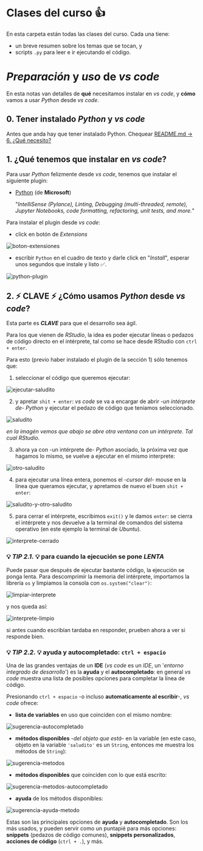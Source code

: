 # Clases del curso 👍
En esta carpeta están todas las clases del curso. Cada una tiene:

- un breve resumen sobre los temas que se tocan, y
- scripts `.py` para leer e ir ejecutando el código.

# ***Preparación*** y ***uso*** de *vs code*
En esta notas van detalles de **qué** necesitamos instalar en *vs code*, y **cómo** vamos a usar *Python* desde *vs code*.

## 0. Tener instalado *Python* y *vs code*
Antes que anda hay que tener instalado Python. Chequear [README.md -> 6. ¿Qué necesito?](../README.md#6-qué-necesito)

## 1. ¿Qué tenemos que instalar en *vs code*?
Para usar *Python* felizmente desde *vs code*, tenemos que instalar el siguiente plugin:

- [Python](https://marketplace.visualstudio.com/items?itemName=ms-python.python) (de **Microsoft**)

    "*IntelliSense (Pylance), Linting, Debugging (multi-threaded, remote), Jupyter Notebooks, code formatting, refactoring, unit tests, and more.*"

Para instalar el plugin desde *vs code*:

- click en botón de *Extensions*

![boton-extensiones](./imagenes/boton-extensiones.png)
- escribir `Python` en el cuadro de texto y darle click en "*Install*", esperar unos segundos que instale y listo ✅.

![python-plugin](./imagenes/python-plugin.png)

## 2. ⚡ CLAVE ⚡ ¿Cómo usamos *Python* desde *vs code*?
Esta parte es ***CLAVE*** para que el desarrollo sea ágil.

Para los que vienen de *RStudio*, la idea es poder ejecutar líneas o pedazos de código directo en el intérprete, tal como se hace desde RStudio con `ctrl + enter`.

Para esto (previo haber instalado el plugin de la sección 1) sólo tenemos que:

1. seleccionar el código que queremos ejecutar:

![ejecutar-saludito](./imagenes/ejecutar-saludito.png)

2. y apretar `shit + enter`: *vs code* se va a encargar de abrir -*un intérprete de*- *Python* y ejecutar el pedazo de código que teniamos seleccionado.

![saludito](./imagenes/saludito.png)

*en la imagén vemos que abajo se abre otra ventana con un intérprete. Tal cual *RStudio*.*

3. ahora ya con -un intérprete de- *Python* asociado, la próxima vez que hagamos lo mismo, se vuelve a ejecutar en el mismo interprete:

![otro-saludito](./imagenes/otro-saludito.png)

4. para ejecutar una línea entera, ponemos el -*cursor del*- mouse en la línea que queramos ejecutar, y apretamos de nuevo el buen `shit + enter`:

![saludito-y-otro-saludito](./imagenes/saludito-y-otro-saludito.png)

5. para cerrar el intérprete, escribimos `exit()` y le damos `enter`: se cierra el intérprete y nos devuelve a la terminal de comandos del sistema operativo (en este ejemplo la terminal de *Ubuntu*).

![interprete-cerrado](./imagenes/interprete-cerrado.png)

### 💡 ***TIP 2.1.*** 💡 para cuando la ejecución se pone ***LENTA***
Puede pasar que después de ejecutar bastante código, la ejecución se ponga lenta. Para descomprimir la memoria del intérprete, importamos la librería `os` y limpiamos la consola con `os.system("clear")`:

![limpiar-interprete](./imagenes/limpiar-interprete.png)

y nos queda así:

![interprete-limpio](./imagenes/interprete-limpio.png)

si antes cuando escribían tardaba en responder, prueben ahora a ver si responde bien.

### 💡 ***TIP 2.2.*** 💡 ayuda y autocompletado: `ctrl + espacio`
Una de las grandes ventajas de un **IDE** (*vs code* es un *IDE*, un '*entorno integrado de desarrollo*') es la **ayuda** y el **autocompletado**: en general *vs code* muestra una lista de posibles opciones para completar la línea de código.

Presionando `ctrl + espacio` -o incluso **automaticamente al escribir**-, *vs code* ofrece:

- **lista de variables** en uso que coinciden con el mismo nombre:

![sugerencia-autocompletado](./imagenes/sugerencia-autocompletado.png)

- **métodos disponibles** -*del objeto que está*- en la variable (en este caso, objeto en la variable `'saludito'` es un `String`, entonces me muestra los métodos de `String`):

![sugerencia-metodos](./imagenes/sugerencia-metodos.png)

- **métodos disponibles** que coinciden con lo que está escrito:

![sugerencia-metodos-autocompletado](./imagenes/sugerencia-metodos-autocompletado.png)

- **ayuda** de los métodos disponibles:

![sugerencia-ayuda-metodo](./imagenes/sugerencia-ayuda-metodo.png)

Estas son las principales opciones de **ayuda** y **autocompletado**. Son los más usados, y pueden servir como un puntapié para más opciones: **snippets** (pedazos de código comunes), **snippets personalizados**, **acciones de código** (`ctrl + .`), y más.
